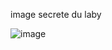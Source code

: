 image secrete du laby

![image](https://user-images.githubusercontent.com/92915052/198062564-9075aae9-9432-40cf-82d0-441e7e9e4ef7.png)

